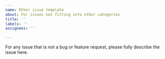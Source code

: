 ```yaml
---
name: Other issue template
about: For issues not fitting into other categories
title: ''
labels: ''
assignees: ''

---
```


For any issue that is not a bug or feature request, please fully describe the issue here.
